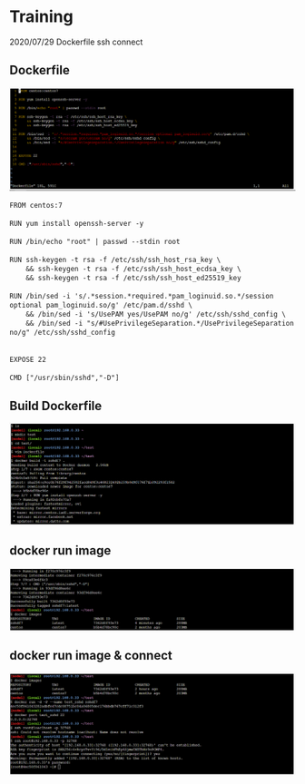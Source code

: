 # Training
2020/07/29 Dockerfile ssh connect

## Dockerfile
![Dockerfile](https://github.com/Kevin-Lai-HPE/Training/blob/master/images/Dockerfile%200729.PNG)

```
FROM centos:7

RUN yum install openssh-server -y 

RUN /bin/echo "root" | passwd --stdin root

RUN ssh-keygen -t rsa -f /etc/ssh/ssh_host_rsa_key \
    && ssh-keygen -t rsa -f /etc/ssh/ssh_host_ecdsa_key \
    && ssh-keygen -t rsa -f /etc/ssh/ssh_host_ed25519_key

RUN /bin/sed -i 's/.*session.*required.*pam_loginuid.so.*/session optional pam_loginuid.so/g' /etc/pam.d/sshd \
    && /bin/sed -i 's/UsePAM yes/UsePAM no/g' /etc/ssh/sshd_config \
    && /bin/sed -i "s/#UsePrivilegeSeparation.*/UsePrivilegeSeparation no/g" /etc/ssh/sshd_config


EXPOSE 22

CMD ["/usr/sbin/sshd","-D"]
```

## Build Dockerfile
![docker build Dockerfile](https://github.com/Kevin-Lai-HPE/Training/blob/master/images/docker%20build%20dockerfile%200729.PNG)
## docker run image
![docker images](https://github.com/Kevin-Lai-HPE/Training/blob/master/images/docker%20images%200729.PNG)
## docker run image & connect
![connect](https://github.com/Kevin-Lai-HPE/Training/blob/master/images/docker%20run%20sshdf7.PNG)
